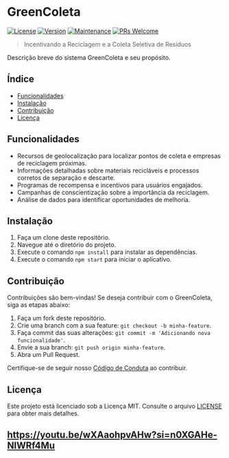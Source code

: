 # GreenColeta

[![License](https://img.shields.io/badge/license-MIT-blue.svg)](https://github.com/ppauloces/greencoleta/blob/main/LICENSE)
[![Version](https://img.shields.io/badge/version-1.0.0-green.svg)](https://github.com/ppauloces/greencoleta/releases/tag/v1.0.0)
[![Maintenance](https://img.shields.io/badge/maintained-yes-orange.svg)](https://github.com/ppauloces/greencoleta/graphs/commit-activity)
[![PRs Welcome](https://img.shields.io/badge/PRs-welcome-brightgreen.svg)](https://github.com/ppauloces/greencoleta/pulls)

> Incentivando a Reciclagem e a Coleta Seletiva de Resíduos

Descrição breve do sistema GreenColeta e seu propósito.

## Índice

- [Funcionalidades](#funcionalidades)
- [Instalação](#instalação)
- [Contribuição](#contribuição)
- [Licença](#licença)

## Funcionalidades

- Recursos de geolocalização para localizar pontos de coleta e empresas de reciclagem próximas.
- Informações detalhadas sobre materiais recicláveis e processos corretos de separação e descarte.
- Programas de recompensa e incentivos para usuários engajados.
- Campanhas de conscientização sobre a importância da reciclagem.
- Análise de dados para identificar oportunidades de melhoria.

## Instalação

1. Faça um clone deste repositório.
2. Navegue até o diretório do projeto.
3. Execute o comando `npm install` para instalar as dependências.
4. Execute o comando `npm start` para iniciar o aplicativo.

## Contribuição

Contribuições são bem-vindas! Se deseja contribuir com o GreenColeta, siga as etapas abaixo:

1. Faça um fork deste repositório.
2. Crie uma branch com a sua feature: `git checkout -b minha-feature`.
3. Faça commit das suas alterações: `git commit -m 'Adicionando nova funcionalidade'`.
4. Envie a sua branch: `git push origin minha-feature`.
5. Abra um Pull Request.

Certifique-se de seguir nosso [Código de Conduta](CODE_OF_CONDUCT.md) ao contribuir.

## Licença

Este projeto está licenciado sob a Licença MIT. Consulte o arquivo [LICENSE](LICENSE) para obter mais detalhes.

## https://youtu.be/wXAaohpvAHw?si=n0XGAHe-NlWRf4Mu
